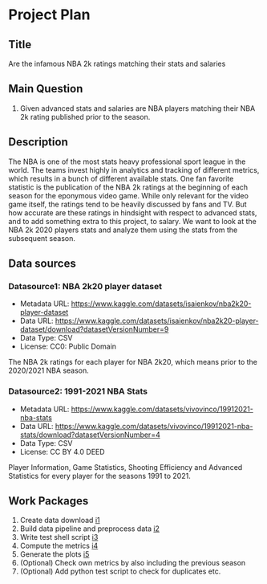 # Project Plan

## Title
<!-- Give your project a short title. -->
Are the infamous NBA 2k ratings matching their stats and salaries

## Main Question

<!-- Think about one main question you want to answer based on the data. -->
1. Given advanced stats and salaries are NBA players matching their NBA 2k rating published prior to the season.

## Description

<!-- Describe your data science project in max. 200 words. Consider writing about why and how you attempt it. -->
The NBA is one of the most stats heavy professional sport league in the world. The teams invest highly in analytics and tracking of different metrics, which results in a bunch of different available stats. One fan favorite statistic is the publication of the NBA 2k ratings at the beginning of each season for the eponymous video game. While only relevant for the video game itself, the ratings tend to be heavily discussed by fans and TV. But how accurate are these ratings in hindsight with respect to advanced stats, and to add something extra to this project, to salary. We want to look at the NBA 2k 2020 players stats and analyze them using the stats from the subsequent season.

## Data sources

<!-- Describe each datasources you plan to use in a section. Use the prefic "DatasourceX" where X is the id of the datasource. -->

### Datasource1: NBA 2k20 player dataset
* Metadata URL: https://www.kaggle.com/datasets/isaienkov/nba2k20-player-dataset
* Data URL: https://www.kaggle.com/datasets/isaienkov/nba2k20-player-dataset/download?datasetVersionNumber=9
* Data Type: CSV
* License: CC0: Public Domain

The NBA 2k ratings for each player for NBA 2k20, which means prior to the 2020/2021 NBA season.

### Datasource2: 1991-2021 NBA Stats
* Metadata URL: https://www.kaggle.com/datasets/vivovinco/19912021-nba-stats 
* Data URL: https://www.kaggle.com/datasets/vivovinco/19912021-nba-stats/download?datasetVersionNumber=4
* Data Type: CSV
* License: CC BY 4.0 DEED

Player Information, Game Statistics, Shooting Efficiency and Advanced Statistics for every player for the seasons 1991 to 2021.

## Work Packages

<!-- List of work packages ordered sequentially, each pointing to an issue with more details. -->

1. Create data download [i1]
2. Build data pipeline and preprocess data [i2]
3. Write test shell script [i3]
4. Compute the metrics [i4]
5. Generate the plots [i5]
6. (Optional) Check own metrics by also including the previous season 
7. (Optional) Add python test script to check for duplicates etc. 

[i1]: https://github.com/Christoph-Jung/made-ws2324/issues/1 
[i2]: https://github.com/Christoph-Jung/made-ws2324/issues/2 
[i3]: https://github.com/Christoph-Jung/made-ws2324/issues/3 
[i4]: https://github.com/Christoph-Jung/made-ws2324/issues/4 
[i5]: https://github.com/Christoph-Jung/made-ws2324/issues/5 